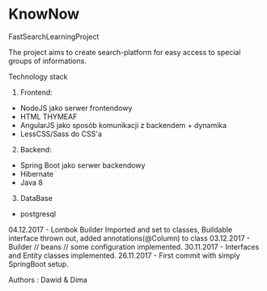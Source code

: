 # KnowNow

FastSearchLearningProject

The project aims to create search-platform for easy access to special groups of informations.

Technology stack
1. Frontend:
 - NodeJS jako serwer frontendowy
 - HTML THYMEAF
 - AngularJS jako sposób komunikacji z backendem + dynamika
 - LessCSS/Sass do CSS'a
 
2. Backend:
 - Spring Boot jako serwer backendowy
 - Hibernate
 - Java 8
 
3. DataBase
 - postgresql



04.12.2017 - Lombok Builder Imported and set to classes, Buildable interface thrown out, added annotations(@Column) to class
03.12.2017 - Builder // beans // some configuration implemented.
30.11.2017 - Interfaces and Entity classes implemented.
26.11.2017 - First commit with simply SpringBoot setup. 



Authors : 
Dawid & Dima